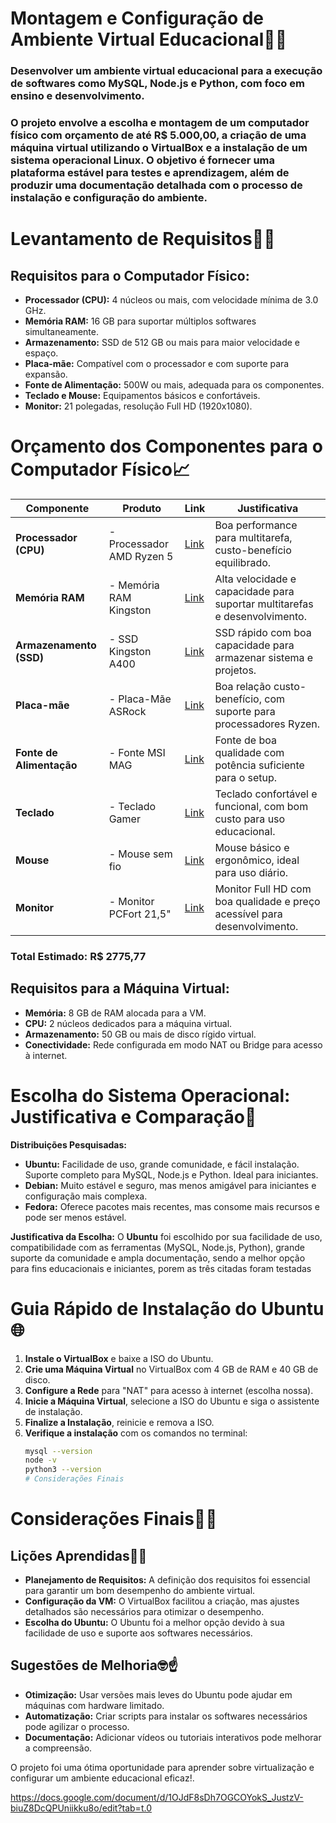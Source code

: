 # Montagem e Configuração de Ambiente Virtual Educacional🧑‍💻

### Desenvolver um ambiente virtual educacional para a execução de softwares como MySQL, Node.js e Python, com foco em ensino e desenvolvimento.

 ### O projeto envolve a escolha e montagem de um computador físico com orçamento de até R$ 5.000,00, a criação de uma máquina virtual utilizando o VirtualBox e a instalação de um sistema operacional Linux. O objetivo é fornecer uma plataforma estável para testes e aprendizagem, além de produzir uma documentação detalhada com o processo de instalação e configuração do ambiente.

# Levantamento de Requisitos🧑‍💼

## Requisitos para o Computador Físico:
- **Processador (CPU):** 4 núcleos ou mais, com velocidade mínima de 3.0 GHz.
- **Memória RAM:** 16 GB para suportar múltiplos softwares simultaneamente.
- **Armazenamento:** SSD de 512 GB ou mais para maior velocidade e espaço.
- **Placa-mãe:** Compatível com o processador e com suporte para expansão.
- **Fonte de Alimentação:** 500W ou mais, adequada para os componentes.
- **Teclado e Mouse:** Equipamentos básicos e confortáveis.
- **Monitor:** 21 polegadas, resolução Full HD (1920x1080).



# Orçamento dos Componentes para o Computador Físico📈

| **Componente**        | **Produto**                                  | **Link**                                                      | **Justificativa**                                                                 |
|-----------------------|----------------------------------------------|--------------------------------------------------------------|----------------------------------------------------------------------------------|
| **Processador (CPU)**  | - Processador AMD Ryzen 5                                      | [Link](https://www.kabum.com.br/produto/320799/processador) | Boa performance para multitarefa, custo-benefício equilibrado.                    |
| **Memória RAM**       | - Memória RAM Kingston                                       | [Link](https://www.kabum.com.br/produto/172365/memoria-ram-kingston) | Alta velocidade e capacidade para suportar multitarefas e desenvolvimento.       |
| **Armazenamento (SSD)**| - SSD Kingston A400                                          | [Link](https://www.kabum.com.br/produto/85198/ssd-kingston-a400-480gb)  | SSD rápido com boa capacidade para armazenar sistema e projetos.                 |
| **Placa-mãe**         | - Placa-Mãe ASRock                                           | [Link](https://www.kabum.com.br/produto/111107/placa-mae-)  | Boa relação custo-benefício, com suporte para processadores Ryzen.              |
| **Fonte de Alimentação**| -  Fonte MSI MAG                                         | [Link](https://www.kabum.com.br/produto/369658/fonte-msi-mag-a650bn-650w-80-plus-bronze)  | Fonte de boa qualidade com potência suficiente para o setup.                     |
| **Teclado**           | - Teclado Gamer                                         | [Link](https://www.kabum.com.br/produto/416202/teclado-gamer)  | Teclado confortável e funcional, com bom custo para uso educacional.         
| **Mouse**             | -  Mouse sem fio                                         | [Link](https://www.amazon.com.br/dp/B01K92Z3OQ?) | Mouse básico e ergonômico, ideal para uso diário.                                |
| **Monitor**           | -  Monitor PCFort 21,5"                                         | [Link](https://www.kabum.com.br/produto/645007/monitor-pcfort)  | Monitor Full HD com boa qualidade e preço acessível para desenvolvimento.        |
### **Total Estimado:** R$ 2775,77

## Requisitos para a Máquina Virtual:
- **Memória:** 8 GB de RAM alocada para a VM.
- **CPU:** 2 núcleos dedicados para a máquina virtual.
- **Armazenamento:** 50 GB ou mais de disco rígido virtual.
- **Conectividade:** Rede configurada em modo NAT ou Bridge para acesso à internet.

# Escolha do Sistema Operacional: Justificativa e Comparação🤖

**Distribuições Pesquisadas:**

- **Ubuntu:** Facilidade de uso, grande comunidade, e fácil instalação. Suporte completo para MySQL, Node.js e Python. Ideal para iniciantes.
- **Debian:** Muito estável e seguro, mas menos amigável para iniciantes e configuração mais complexa.
- **Fedora:** Oferece pacotes mais recentes, mas consome mais recursos e pode ser menos estável.

**Justificativa da Escolha:**
O **Ubuntu** foi escolhido por sua facilidade de uso, compatibilidade com as ferramentas (MySQL, Node.js, Python), grande suporte da comunidade e ampla documentação, sendo a melhor opção para fins educacionais e iniciantes, porem as três citadas foram testadas
# Guia Rápido de Instalação do Ubuntu🌐

1. **Instale o VirtualBox** e baixe a ISO do Ubuntu.
2. **Crie uma Máquina Virtual** no VirtualBox com 4 GB de RAM e 40 GB de disco.
3. **Configure a Rede** para "NAT" para acesso à internet (escolha nossa).
4. **Inicie a Máquina Virtual**, selecione a ISO do Ubuntu e siga o assistente de instalação.
5. **Finalize a Instalação**, reinicie e remova a ISO.
6. **Verifique a instalação** com os comandos no terminal:
   ```bash
   mysql --version
   node -v
   python3 --version
   # Considerações Finais
# Considerações Finais👨‍🏫

## Lições Aprendidas🧑‍💼
- **Planejamento de Requisitos:** A definição dos requisitos foi essencial para garantir um bom desempenho do ambiente virtual.
- **Configuração da VM:** O VirtualBox facilitou a criação, mas ajustes detalhados são necessários para otimizar o desempenho.
- **Escolha do Ubuntu:** O Ubuntu foi a melhor opção devido à sua facilidade de uso e suporte aos softwares necessários.

## Sugestões de Melhoria🤓☝️
- **Otimização:** Usar versões mais leves do Ubuntu pode ajudar em máquinas com hardware limitado.
- **Automatização:** Criar scripts para instalar os softwares necessários pode agilizar o processo.
- **Documentação:** Adicionar vídeos ou tutoriais interativos pode melhorar a compreensão.

O projeto foi uma ótima oportunidade para aprender sobre virtualização e configurar um ambiente educacional eficaz!.

https://docs.google.com/document/d/1OJdF8sDh7OGCOYokS_JustzV-biuZ8DcQPUniikku8o/edit?tab=t.0
